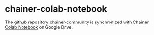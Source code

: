 # chainer-colab-notebook
The github repository [chainer-community](https://github.com/chainer-community/chainer-colab-notebook) is synchronized with [Chainer Colab Notebook](https://drive.google.com/drive/u/0/folders/1h1BaiqX2tL4-z2Ziro3Ie3mZ4LuMM0t0) on Google Drive.

